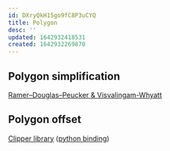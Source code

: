 ```yaml
---
id: DXryQkH15go9fC8P3uCYQ
title: Polygon
desc: ''
updated: 1642932418531
created: 1642932269870
---
```


## Polygon simplification
[Ramer–Douglas–Peucker & Visvalingam-Whyatt](https://github.com/urschrei/simplification)

## Polygon offset
[Clipper library](http://www.angusj.com/delphi/clipper.php)
([python binding](https://github.com/fonttools/pyclipper))
